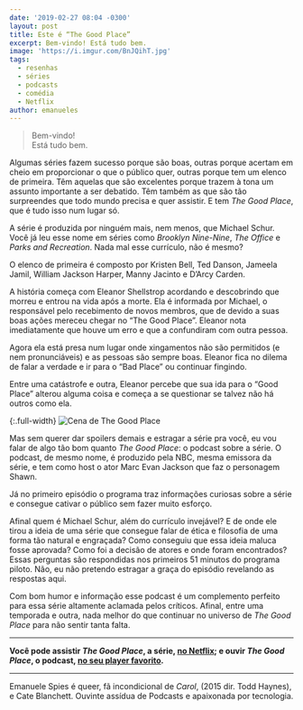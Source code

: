 ```yaml
---
date: '2019-02-27 08:04 -0300'
layout: post
title: Este é “The Good Place”
excerpt: Bem-vindo! Está tudo bem.
image: 'https://i.imgur.com/BnJQihT.jpg'
tags:
  - resenhas
  - séries
  - podcasts
  - comédia
  - Netflix
author: emanueles
---
```

> Bem-vindo!  
> Está tudo bem.

Algumas séries fazem sucesso porque são boas, outras porque acertam em cheio em proporcionar o que o público quer, outras porque tem um elenco de primeira. Têm aquelas que são excelentes porque trazem à tona um assunto importante a ser debatido. Têm também as que são tão surpreendes que todo mundo precisa e quer assistir. E tem _The Good Place_, que é tudo isso num lugar só.

A série é produzida por ninguém mais, nem menos, que Michael Schur. Você já leu esse nome em séries como _Brooklyn Nine-Nine_, _The Office_ e _Parks and Recreation_. Nada mal esse currículo, não é mesmo?

O elenco de primeira é composto por Kristen Bell, Ted Danson, Jameela Jamil, William Jackson Harper, Manny Jacinto e D’Arcy Carden.

A história começa com Eleanor Shellstrop acordando e descobrindo que morreu e entrou na vida após a morte. Ela é informada por Michael, o responsável pelo recebimento de novos membros, que de devido a suas boas ações mereceu chegar no “The Good Place”. Eleanor nota imediatamente que houve um erro e que a confundiram com outra pessoa. 

Agora ela está presa num lugar onde xingamentos não são permitidos (e nem pronunciáveis) e as pessoas são sempre boas. Eleanor fica no dilema de falar a verdade e ir para o “Bad Place” ou continuar fingindo.

Entre uma catástrofe e outra, Eleanor percebe que sua ida para o “Good Place” alterou alguma coisa e começa a se questionar se talvez não há outros como ela.

{:.full-width}
![Cena de The Good Place](https://i.imgur.com/ypQJsOX.jpg)

Mas sem querer dar spoilers demais e estragar a série pra você, eu vou falar de algo tão bom quanto _The Good Place_: o podcast sobre a série. O podcast, de mesmo nome, é produzido pela NBC, mesma emissora da série, e tem como host o ator Marc Evan Jackson que faz o personagem Shawn.

Já no primeiro episódio o programa traz informações curiosas sobre a série e consegue cativar o público sem fazer muito esforço. 

Afinal quem é Michael Schur, além do currículo invejável? E de onde ele tirou a ideia de uma série que consegue falar de ética e filosofia de uma forma tão natural e engraçada? Como conseguiu que essa ideia maluca fosse aprovada? Como foi a decisão de atores e onde foram encontrados? Essas perguntas são respondidas nos primeiros 51 minutos do programa piloto. Não, eu não pretendo estragar a graça do episódio revelando as respostas aqui.

Com bom humor e informação esse podcast é um complemento perfeito para essa série altamente aclamada pelos críticos. Afinal, entre uma temporada e outra, nada melhor do que continuar no universo de _The Good Place_ para não sentir tanta falta. 

---

**Você pode assistir _The Good Place_, a série, [no Netflix](https://www.netflix.com/title/80113701); e ouvir _The Good Place_, o podcast, [no seu player favorito](https://pca.st/vpoC).**

---

Emanuele Spies é queer, fã incondicional de _Carol_, (2015 dir. Todd Haynes), e Cate Blanchett. Ouvinte assídua de Podcasts e apaixonada por tecnologia.


